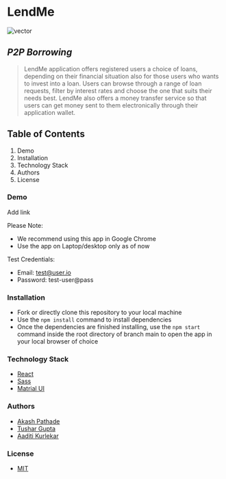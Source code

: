 # LendMe
![vector](https://github.com/pesto-students/team2-manish-p8-lendme-ui/assets/121160803/0337290c-960f-4e65-96c3-4ac2901fda0c)  
## _P2P Borrowing_

> LendMe application offers registered users a choice of loans, depending on their financial situation also for those users who wants to invest into a loan. Users can browse through a range of loan requests, filter by interest rates and choose the one that suits their needs best. LendMe also offers a money transfer service so that users can get money sent to them electronically through their application wallet.


## Table of Contents
1. Demo
2. Installation
3. Technology Stack
4. Authors
5. License

### Demo
Add link
    
Please Note:
- We recommend using this app in Google Chrome
- Use the app on Laptop/desktop only as of now

Test Credentials:
- Email: test@user.io
- Password: test-user@pass

### Installation
- Fork or directly clone this repository to your local machine
- Use the `npm install` command to install dependencies
- Once the dependencies are finished installing, use the `npm start` command inside the root directory of branch main to open the app in your local browser of choice
    
### Technology Stack
- [React](https://react.dev/)
- [Sass](https://sass-lang.com/)
- [Matrial UI](https://mui.com/)

### Authors
- [Akash Pathade]()
- [Tushar Gupta]()
- [Aaditi Kurlekar](https://github.com/AaditiKurlekar)

### License
- [MIT](https://opensource.org/license/mit/)
